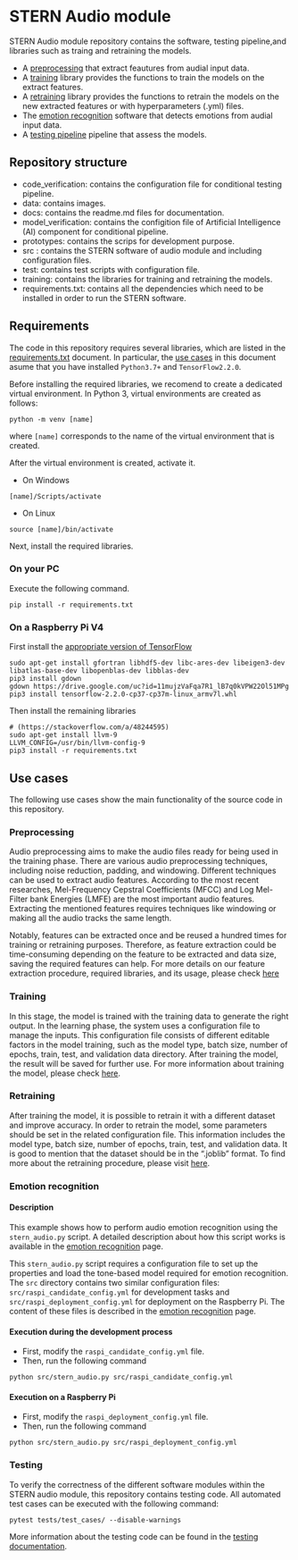 # STERN Audio module

STERN Audio module repository contains the software, testing pipeline,and libraries such as traing and retraining the models. 

- A [preprocessing](#preprossing ) that extract feautures from audial input data. 
- A [training](#training) library provides the functions to train the models on the extract features. 
- A [retraining](#retraining) library provides the functions to retrain the models on the new extracted features or with hyperparameters (.yml) files. 
- The [emotion recognition](#emotion-recognition) software that detects emotions from audial input data. 
- A [testing pipeline](#testing-pipeline) pipeline that assess the models. 

## Repository structure

- code_verification: contains the configuration file for conditional testing pipeline.
- data: contains images.
- docs: contains the readme.md files for documentation.
- model_verification: contains the configition file of Artificial Intelligence (AI) component for conditional pipeline.
- prototypes: contains the scrips for development purpose.
- src : contains the STERN software of audio module and including configuration files. 
- test: contains test scripts with configuration file.
- training: contains the libraries for training and retraining the models.
- requirements.txt: contains all the dependencies which need to be installed in order to run the STERN software.

## Requirements

The code in this repository requires several libraries, which are listed in the [requirements.txt](requirements.txt) document. In particular, the [use cases](#use-cases) in this document asume that you have installed `Python3.7+` and `TensorFlow2.2.0`.

Before installing the required libraries, we recomend to create a dedicated virtual environment. In Python 3, virtual environments are created as follows: 
```
python -m venv [name] 
```

where `[name]` corresponds to the name of the virtual environment that is created.

After the virtual environment is created, activate it.
* On Windows

```
[name]/Scripts/activate
```

* On Linux

```
source [name]/bin/activate
```

Next, install the required libraries.
### On your PC
Execute the following command.
```
pip install -r requirements.txt
```

### On a Raspberry Pi V4
First install the [appropriate version of TensorFlow](https://qengineering.eu/install-tensorflow-2.2.0-on-raspberry-pi-4.html)

```
sudo apt-get install gfortran libhdf5-dev libc-ares-dev libeigen3-dev libatlas-base-dev libopenblas-dev libblas-dev 
pip3 install gdown
gdown https://drive.google.com/uc?id=11mujzVaFqa7R1_lB7q0kVPW22Ol51MPg
pip3 install tensorflow-2.2.0-cp37-cp37m-linux_armv7l.whl 
```
Then install the remaining libraries

```
# (https://stackoverflow.com/a/48244595)
sudo apt-get install llvm-9
LLVM_CONFIG=/usr/bin/llvm-config-9
pip3 install -r requirements.txt
```

## Use cases

The following use cases show the main functionality of the source code in this repository.

### Preprocessing
Audio preprocessing aims to make the audio files ready for being used in the training phase. There are various audio preprocessing techniques, including noise reduction, padding, and windowing. Different techniques can be used to extract audio features. According to the most recent researches, Mel-Frequency Cepstral Coefficients (MFCC) and Log Mel-Filter bank Energies (LMFE) are the most important audio features. Extracting the mentioned features requires techniques like windowing or making all the audio tracks the same length.

Notably, features can be extracted once and be reused a hundred times for training or retraining purposes. Therefore, as feature extraction could be time-consuming depending on the feature to be extracted and data size, saving the required features can help. For more details on our feature extraction procedure, required libraries, and its usage, please check [here](./docs/FeatureExtraction.md)

### Training 

In this stage, the model is trained with the training data to generate the right output. In the learning phase, the system uses a configuration file to manage the inputs. This configuration file consists of different editable factors in the model training, such as the model type, batch size, number of epochs, train, test, and validation data directory. After training the model, the result will be saved for further use. For more information about training the model, please check [here](./docs/Training.md).

### Retraining
After training the model, it is possible to retrain it with a different dataset and improve accuracy. In order to retrain the model, some parameters should be set in the related configuration file. This information includes the model type, batch size, number of epochs, train, test, and validation data. It is good to mention that the dataset should be in the “.joblib” format. To find more about the retraining procedure, please visit [here](./docs/Retraining.md).
### Emotion recognition

#### Description
This example shows how to perform audio emotion recognition using the ```stern_audio.py``` script. A detailed description about how this script works is available in the [emotion recognition](./docs/emotion_recognition.md) page.

This ```stern_audio.py``` script requires a configuration file to set up the properties and load the tone-based model required for emotion recognition. The ```src``` directory contains two similar configuration files: ```src/raspi_candidate_config.yml``` for development tasks and ```src/raspi_deployment_config.yml``` for deployment on the Raspberry Pi. The content of these files is described in the [emotion recognition](./docs/emotion_recognition.md) page.

#### Execution during the development process
* First,  modify the `raspi_candidate_config.yml` file.
* Then, run the following command

```
python src/stern_audio.py src/raspi_candidate_config.yml
```

#### Execution on a Raspberry Pi
* First,  modify the `raspi_deployment_config.yml` file.
* Then, run the following command

```
python src/stern_audio.py src/raspi_deployment_config.yml
```

### Testing

To verify the correctness of the different software modules within the STERN audio module, this repository contains testing code. All automated test cases can be executed with the following command:

```
pytest tests/test_cases/ --disable-warnings
```

More information about the testing code can be found in the [testing documentation](/docs/Testing.md).

